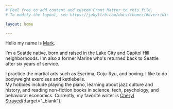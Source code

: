 ```yaml
---
# Feel free to add content and custom Front Matter to this file.
# To modify the layout, see https://jekyllrb.com/docs/themes/#overriding-theme-defaults

layout: home

---
```


Hello my name is [Mark](mailto:markabonicillo@gmail.com). 

I'm a Seattle native, born and raised in the Lake City and Capitol Hill neighborhoods. I'm also a former Marine who's returned back to Seattle after six years of service. 

I practice the martial arts such as Escrima, Goju-Ryu, and boxing. I like to do bodyweight exercises and kettlebells.  
My hobbies include playing the piano, learning about jazz culture and history, and reading non-fiction books in science, tech, psychology, and behavioral economics. 
Currently, my favorite writer is [Cheryl Strayed](http://www.cherylstrayed.com/tiny_beautiful_things_114549.htm){:target="_blank"}.
